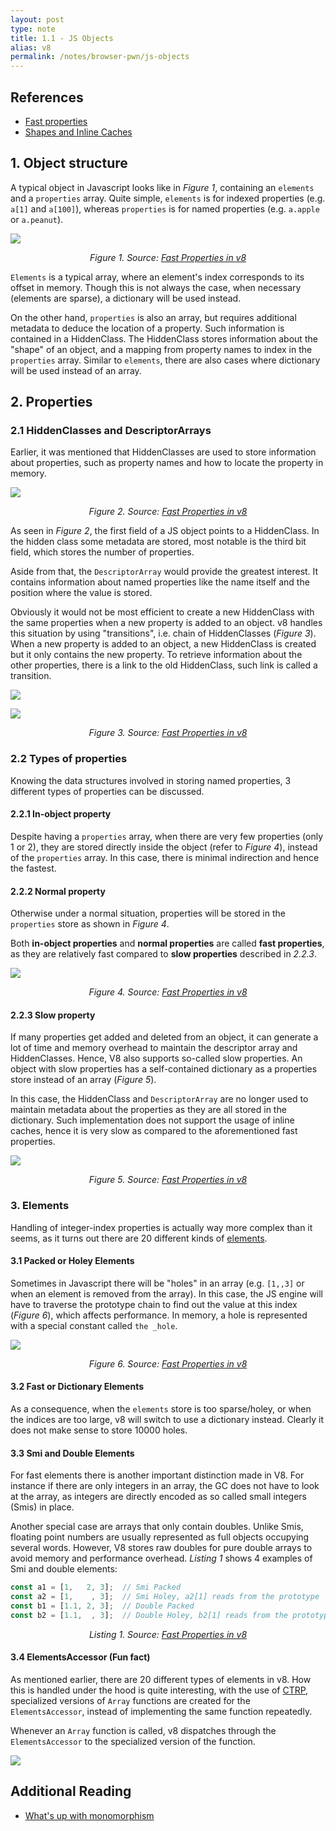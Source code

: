 ```yaml
---
layout: post
type: note
title: 1.1 - JS Objects
alias: v8
permalink: /notes/browser-pwn/js-objects
---
```


## References
* [Fast properties](https://v8.dev/blog/fast-properties)
* [Shapes and Inline Caches](https://mathiasbynens.be/notes/shapes-ics)

## 1. Object structure
A typical object in Javascript looks like in *Figure 1*, containing an `elements` and a `properties` array. Quite simple, `elements` is for indexed properties (e.g. `a[1]` and `a[100]`), whereas `properties` is for named properties (e.g. `a.apple` or `a.peanut`).

![](https://v8.dev/_img/fast-properties/jsobject.png)

<p align="center"><i>Figure 1. Source: <a href="https://v8.dev/blog/fast-properties">Fast Properties in v8</a></i></p>

`Elements` is a typical array, where an element's index corresponds to its offset in memory. Though this is not always the case, when necessary (elements are sparse), a dictionary will be used instead.

On the other hand, `properties` is also an array, but requires additional metadata to deduce the location of a property. Such information is contained in a HiddenClass. The HiddenClass stores information about the "shape" of an object, and a mapping from property names to index in the `properties` array. Similar to `elements`, there are also cases where dictionary will be used instead of an array.

## 2. Properties
### 2.1 HiddenClasses and DescriptorArrays
Earlier, it was mentioned that HiddenClasses are used to store information about properties, such as property names and how to locate the property in memory.

![](https://v8.dev/_img/fast-properties/hidden-class.png)

<p align="center"><i>Figure 2. Source: <a href="https://v8.dev/blog/fast-properties">Fast Properties in v8</a></i></p>

As seen in *Figure 2*, the first field of a JS object points to a HiddenClass. In the hidden class some metadata are stored, most notable is the third bit field, which stores the number of properties. 

Aside from that, the `DescriptorArray` would provide the greatest interest. It contains information about named properties like the name itself and the position where the value is stored. 

Obviously it would not be most efficient to create a new HiddenClass with the same properties when a new property is added to an object. v8 handles this situation by using "transitions", i.e. chain of HiddenClasses (*Figure 3*). When a new property is added to an object, a new HiddenClass is created but it only contains the new property. To retrieve information about the other properties, there is a link to the old HiddenClass, such link is called a transition. 

![](https://v8.dev/_img/fast-properties/adding-properties.png)

![](https://v8.dev/_img/fast-properties/transition-trees.png)

<p align="center"><i>Figure 3. Source: <a href="https://v8.dev/blog/fast-properties">Fast Properties in v8</a></i></p>

### 2.2 Types of properties
Knowing the data structures involved in storing named properties, 3 different types of properties can be discussed.

#### 2.2.1 In-object property
Despite having a `properties` array, when there are very few properties (only 1 or 2), they are stored directly inside the object (refer to *Figure 4*), instead of the `properties` array. In this case, there is minimal indirection and hence the fastest.

#### 2.2.2 Normal property
Otherwise under a normal situation, properties will be stored in the `properties` store as shown in *Figure 4*.

Both **in-object properties** and **normal properties** are called **fast properties**, as they are relatively fast compared to **slow properties** described in *2.2.3*.

![](https://v8.dev/_img/fast-properties/in-object-properties.png)

<p align="center"><i>Figure 4. Source: <a href="https://v8.dev/blog/fast-properties">Fast Properties in v8</a></i></p>

#### 2.2.3 Slow property
If many properties get added and deleted from an object, it can generate a lot of time and memory overhead to maintain the descriptor array and HiddenClasses. Hence, V8 also supports so-called slow properties. An object with slow properties has a self-contained dictionary as a properties store instead of an array (*Figure 5*). 

In this case, the HiddenClass and `DescriptorArray` are no longer used to maintain metadata about the properties as they are all stored in the dictionary. Such implementation does not support the usage of inline caches, hence it is very slow as compared to the aforementioned fast properties.

![](https://v8.dev/_img/fast-properties/fast-vs-slow-properties.png)

<p align="center"><i>Figure 5. Source: <a href="https://v8.dev/blog/fast-properties">Fast Properties in v8</a></i></p>

### 3. Elements
Handling of integer-index properties is actually way more complex than it seems, as it turns out there are 20 different kinds of [elements](https://cs.chromium.org/chromium/src/v8/src/elements-kind.h?l=14&rcl=ec37390b2ba2b4051f46f153a8cc179ed4656f5d).

#### 3.1 Packed or Holey Elements
Sometimes in Javascript there will be "holes" in an array (e.g. `[1,,3]` or when an element is removed from the array). In this case, the JS engine will have to traverse the prototype chain to find out the value at this index (*Figure 6*), which affects performance. In memory, a hole is represented with a special constant called `the _hole`.

![](https://v8.dev/_img/fast-properties/hole.png)

<p align="center"><i>Figure 6. Source: <a href="https://v8.dev/blog/fast-properties">Fast Properties in v8</a></i></p>

#### 3.2 Fast or Dictionary Elements
As a consequence, when the `elements` store is too sparse/holey, or when the indices are too large, v8 will switch to use a dictionary instead. Clearly it does not make sense to store 10000 holes.

#### 3.3 Smi and Double Elements
For fast elements there is another important distinction made in V8. For instance if there are only integers in an array, the GC does not have to look at the array, as integers are directly encoded as so called small integers (Smis) in place. 

Another special case are arrays that only contain doubles. Unlike Smis, floating point numbers are usually represented as full objects occupying several words. However, V8 stores raw doubles for pure double arrays to avoid memory and performance overhead. 
*Listing 1* shows 4 examples of Smi and double elements:

```js
const a1 = [1,   2, 3];  // Smi Packed
const a2 = [1,    , 3];  // Smi Holey, a2[1] reads from the prototype
const b1 = [1.1, 2, 3];  // Double Packed
const b2 = [1.1,  , 3];  // Double Holey, b2[1] reads from the prototype
```

<p align="center"><i>Listing 1. Source: <a href="https://v8.dev/blog/fast-properties">Fast Properties in v8</a></i></p>

#### 3.4 ElementsAccessor (Fun fact)
As mentioned earlier, there are 20 different types of elements in v8. How this is handled under the hood is quite interesting, with the use of [CTRP](https://en.wikipedia.org/wiki/Curiously_recurring_template_pattern), specialized versions of `Array` functions are created for the `ElementsAccessor`, instead of implementing the same function repeatedly.

Whenever an `Array` function is called, v8 dispatches through the `ElementsAccessor` to the specialized version of the function.

![](https://v8.dev/_img/fast-properties/elements-accessor.png)

## Additional Reading
* [What's up with monomorphism](https://mrale.ph/blog/2015/01/11/whats-up-with-monomorphism.html)